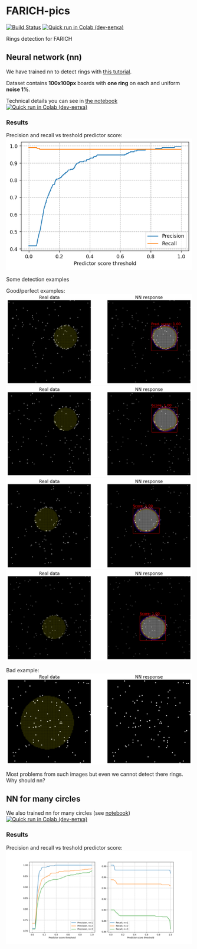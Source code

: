 # FARICH-pics

[![Build Status](https://travis-ci.com/82492749123082/farich-pics.svg?branch=dev)](https://travis-ci.com/82492749123082/farich-pics)
[![Quick run in Colab (dev-ветка)](https://colab.research.google.com/assets/colab-badge.svg)](https://colab.research.google.com/github/82492749123082/farich-pics/blob/dev/notebooks/CirclesNN.ipynb) 

Rings detection for FARICH

## Neural network (nn)

We have trained nn to detect rings with [this tutorial](https://pytorch.org/tutorials/intermediate/torchvision_tutorial.html).

Dataset contains **100x100px** boards with **one ring** on each and uniform **noise 1%**.

Technical details you can see in [the notebook](notebooks/CirclesNN.ipynb)
[![Quick run in Colab (dev-ветка)](https://colab.research.google.com/assets/colab-badge.svg)](https://colab.research.google.com/github/82492749123082/farich-pics/blob/dev/notebooks/CirclesNN.ipynb) 

### Results

Precision and recall vs treshold predictor score:
![superiority](page/score.png)

Some detection examples

Good/perfect examples:
![good guy](page/TP1.png)
![good guy](page/TP2.png)
![good guy](page/TP3.png)
![good guy](page/TP4.png)

Bad example:
![bad guy](page/FN1.png)

Most problems from such images but even we cannot detect there rings. Why should nn?

## NN for many circles

We also trained nn for many circles (see [notebook](notebooks/ManyCirclesNN.ipynb))
[![Quick run in Colab (dev-ветка)](https://colab.research.google.com/assets/colab-badge.svg)](https://colab.research.google.com/github/82492749123082/farich-pics/blob/dev/notebooks/ManyCirclesNN.ipynb)

### Results
Precision and recall vs treshold predictor score:
![superiority](page/score_many_circles.png)
 

